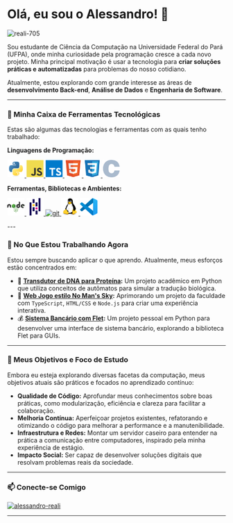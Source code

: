 # Olá, eu sou o Alessandro! 👋

<p align="left">
  <img src="https://komarev.com/ghpvc/?username=reali-705&color=008080&style=flat" alt="reali-705" />
</p>

Sou estudante de Ciência da Computação na Universidade Federal do Pará (UFPA), onde minha curiosidade pela programação cresce a cada novo projeto. Minha principal motivação é usar a tecnologia para **criar soluções práticas e automatizadas** para problemas do nosso cotidiano.

Atualmente, estou explorando com grande interesse as áreas de **desenvolvimento Back-end**, **Análise de Dados** e **Engenharia de Software**.

---

### 🚀 Minha Caixa de Ferramentas Tecnológicas

Estas são algumas das tecnologias e ferramentas com as quais tenho trabalhado:

**Linguagens de Programação:**
<p align="left">
  <a href="https://www.python.org" target="_blank" rel="noreferrer">
    <img src="https://raw.githubusercontent.com/devicons/devicon/master/icons/python/python-original.svg" alt="python" width="40" height="40"/>
  </a>
  <a href="https://developer.mozilla.org/en-US/docs/Web/JavaScript" target="_blank" rel="noreferrer">
    <img src="https://raw.githubusercontent.com/devicons/devicon/master/icons/javascript/javascript-original.svg" alt="javascript" width="40" height="40"/>
  </a>
  <a href="https://www.typescriptlang.org/" target="_blank" rel="noreferrer">
    <img src="https://raw.githubusercontent.com/devicons/devicon/master/icons/typescript/typescript-original.svg" alt="typescript" width="40" height="40"/>
  </a>
  <a href="https://www.w3.org/html/" target="_blank" rel="noreferrer">
    <img src="https://raw.githubusercontent.com/devicons/devicon/master/icons/html5/html5-original.svg" alt="html5" width="40" height="40"/>
  </a>
  <a href="https://www.w3schools.com/css/" target="_blank" rel="noreferrer">
    <img src="https://raw.githubusercontent.com/devicons/devicon/master/icons/css3/css3-original.svg" alt="css3" width="40" height="40"/>
  </a>
  <a href="https://www.cprogramming.com/" target="_blank" rel="noreferrer">
    <img src="https://raw.githubusercontent.com/devicons/devicon/master/icons/c/c-original.svg" alt="c" width="40" height="40"/>
  </a>
</p>

**Ferramentas, Bibliotecas e Ambientes:**
<p align="left">
  <a href="https://nodejs.org" target="_blank" rel="noreferrer">
    <img src="https://raw.githubusercontent.com/devicons/devicon/master/icons/nodejs/nodejs-original-wordmark.svg" alt="nodejs" width="40" height="40"/>
  </a>
  <a href="https://pandas.pydata.org/" target="_blank" rel="noreferrer">
    <img src="https://raw.githubusercontent.com/devicons/devicon/master/icons/pandas/pandas-original.svg" alt="pandas" width="40" height="40"/>
  </a>
  <a href="https://git-scm.com/" target="_blank" rel="noreferrer">
    <img src="https://www.vectorlogo.zone/logos/git-scm/git-scm-icon.svg" alt="git" width="40" height="40"/>
  </a>
    <a href="https://www.linux.org/" target="_blank" rel="noreferrer">
    <img src="https://raw.githubusercontent.com/devicons/devicon/master/icons/linux/linux-original.svg" alt="linux" width="40" height="40"/>
  </a>
  <a href="https://code.visualstudio.com/" target="_blank" rel="noreferrer">
    <img src="https://raw.githubusercontent.com/devicons/devicon/master/icons/vscode/vscode-original.svg" alt="vscode" width="40" height="40"/>
  </a>
</p>
---

### 🌱 No Que Estou Trabalhando Agora

Estou sempre buscando aplicar o que aprendo. Atualmente, meus esforços estão concentrados em:

-   🧬 **[Transdutor de DNA para Proteína](https://github.com/reali-705/tradutor-generico):** Um projeto acadêmico em Python que utiliza conceitos de autômatos para simular a tradução biológica.
-   🌌 **[Web Jogo estilo No Man's Sky](https://github.com/reali-705/NoManSky):** Aprimorando um projeto da faculdade com `TypeScript`, `HTML/CSS` e `Node.js` para criar uma experiência interativa.
-   💰 **[Sistema Bancário com Flet](https://github.com/reali-705/Sistema_Bancario_Flet):** Um projeto pessoal em Python para desenvolver uma interface de sistema bancário, explorando a biblioteca Flet para GUIs.

---

### 🎯 Meus Objetivos e Foco de Estudo

Embora eu esteja explorando diversas facetas da computação, meus objetivos atuais são práticos e focados no aprendizado contínuo:

-   **Qualidade de Código:** Aprofundar meus conhecimentos sobre boas práticas, como modularização, eficiência e clareza para facilitar a colaboração.
-   **Melhoria Contínua:** Aperfeiçoar projetos existentes, refatorando e otimizando o código para melhorar a performance e a manutenibilidade.
-   **Infraestrutura e Redes:** Montar um servidor caseiro para entender na prática a comunicação entre computadores, inspirado pela minha experiência de estágio.
-   **Impacto Social:** Ser capaz de desenvolver soluções digitais que resolvam problemas reais da sociedade.

---

### 📫 Conecte-se Comigo

<p align="left">
<a href="https://www.linkedin.com/in/alessandro-reali-206476238/" target="blank"><img align="center" src="https://raw.githubusercontent.com/rahuldkjain/github-profile-readme-generator/master/src/images/icons/Social/linked-in-alt.svg" alt="alessandro-reali" height="30" width="40" /></a>
</p>

---
